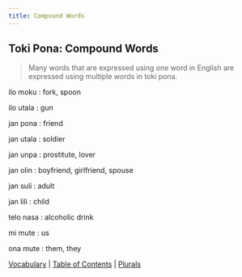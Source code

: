 ```yaml
---
title: Compound Words
---
```


## Toki Pona: Compound Words

> Many words that are expressed using one word in English are expressed using multiple words in toki pona.

ilo moku
: fork, spoon

ilo utala
: gun

jan pona
: friend

jan utala
: soldier

jan unpa
: prostitute, lover

jan olin
: boyfriend, girlfriend, spouse

jan suli
: adult

jan lili
: child

telo nasa
: alcoholic drink

mi mute
: us

ona mute
: them, they

[Vocabulary](10Vocabulary.md) | [Table of Contents](toc.md) | [Plurals](12Plurals.md)